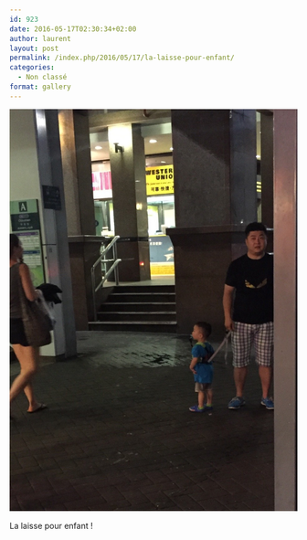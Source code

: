 ```yaml
---
id: 923
date: 2016-05-17T02:30:34+02:00
author: laurent
layout: post
permalink: /index.php/2016/05/17/la-laisse-pour-enfant/
categories:
  - Non classé
format: gallery
---
```

<img src="/images/2016/05/tumblr_o7auyzgVLI1uuvt0bo1_1280.jpg" />

La laisse pour enfant !